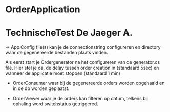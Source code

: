 # OrderApplication

# TechnischeTest De Jaeger A.

=> App.Config file(s) kan je de connectionstring configureren en directory waar de gegenereerde bestanden plaats vinden.

Als eerst start je Ordergenerator na het configureren van de generator.cs file. 
Hier stel je oa. de delay tussen order creation in (standaard 5sec) en wanneer de applicatie moet stoppen (standaard 1 min)

- OrderConsumer waar bij de gegenereerde orders worden opgehaald en in de db worden geplaatst.

- OrderViewer waar je de orders kan filteren op datum, telkens bij ophaling word switchstatus getriggered.
